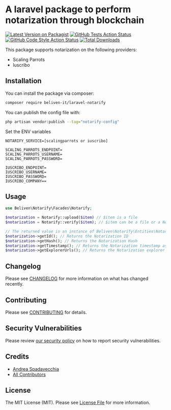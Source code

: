 # A laravel package to perform notarization through blockchain

[![Latest Version on Packagist](https://img.shields.io/packagist/v/beliven-it/laravel-notarify.svg?style=flat-square)](https://packagist.org/packages/beliven-it/laravel-notarify)
[![GitHub Tests Action Status](https://img.shields.io/github/actions/workflow/status/beliven-it/laravel-notarify/run-tests.yml?branch=main&label=tests&style=flat-square)](https://github.com/beliven-it/laravel-notarify/actions?query=workflow%3Arun-tests+branch%3Amain)
[![GitHub Code Style Action Status](https://img.shields.io/github/actions/workflow/status/beliven-it/laravel-notarify/fix-php-code-style-issues.yml?branch=main&label=code%20style&style=flat-square)](https://github.com/beliven-it/laravel-notarify/actions?query=workflow%3A"Fix+PHP+code+style+issues"+branch%3Amain)
[![Total Downloads](https://img.shields.io/packagist/dt/beliven-it/laravel-notarify.svg?style=flat-square)](https://packagist.org/packages/beliven-it/laravel-notarify)

This package supports notarization on the following providers:
- Scaling Parrots
- Iuscribo

## Installation

You can install the package via composer:

```bash
composer require beliven-it/laravel-notarify
```

You can publish the config file with:

```bash
php artisan vendor:publish --tag="notarify-config"
```

Set the ENV variables
```
NOTARIFY_SERVICE=[scalingparrots or iuscribo]

SCALING_PARROTS_ENDPOINT=
SCALING_PARROTS_USERNAME=
SCALING_PARROTS_PASSWORD=

IUSCRIBO_ENDPOINT=
IUSCRIBO_USERNAME=
IUSCRIBO_PASSWORD=
IUSCRIBO_COMPANY==
```

## Usage

```php
use Beliven\Notarify\Facades\Notarify;

$notarization = Notarify::upload($item) // $item is a file
$notarization = Notarify::verify($item); // $item can be a file or a Notarization instance

// The returned value is an instance of Beliven\Notarify\Entities\Notarization::class, which has the following public methods:
$notarization->getId(); // Returns the Notarization ID
$notarization->getHash(); // Returns the Notarization Hash
$notarization->getTimestamp(); // Returns the Notarization timestamp as a Carbon instance (UTC Timezone)
$notarization->getExplorerUrls(); // Returns the Notarization explorer urls as indexed array
```

## Changelog

Please see [CHANGELOG](CHANGELOG.md) for more information on what has changed recently.

## Contributing

Please see [CONTRIBUTING](CONTRIBUTING.md) for details.

## Security Vulnerabilities

Please review [our security policy](../../security/policy) on how to report security vulnerabilities.

## Credits

- [Andrea Spadavecchia](https://github.com/beliven-andrea-spadavecchia)
- [All Contributors](../../contributors)

## License

The MIT License (MIT). Please see [License File](LICENSE.md) for more information.
